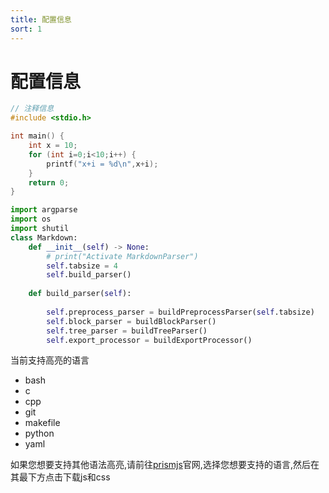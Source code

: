 ```yaml
---
title: 配置信息
sort: 1
---
```


# 配置信息

```c
// 注释信息
#include <stdio.h>

int main() {
    int x = 10;
    for (int i=0;i<10;i++) {
        printf("x+i = %d\n",x+i);
    }
    return 0;
}
```

```python
import argparse
import os
import shutil
class Markdown:
    def __init__(self) -> None:
        # print("Activate MarkdownParser")
        self.tabsize = 4
        self.build_parser()        
        
    def build_parser(self):
        
        self.preprocess_parser = buildPreprocessParser(self.tabsize)
        self.block_parser = buildBlockParser()
        self.tree_parser = buildTreeParser()
        self.export_processor = buildExportProcessor()
```

当前支持高亮的语言

- bash
- c
- cpp
- git
- makefile
- python
- yaml

如果您想要支持其他语法高亮,请前往[prismjs](https://prismjs.com/download.html#themes=prism)官网,选择您想要支持的语言,然后在其最下方点击下载js和css